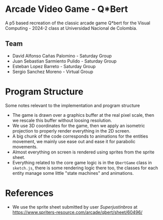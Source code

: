 # Arcade Video Game - Q*Bert

A p5 based recreation of the classic arcade game Q*bert for the Visual Computing - 2024-2 class at Universidad Nacional de Colombia.

## Team

- David Alfonso Cañas Palomino - Saturday Group
- Juan Sebastian Sarmiento Pulido - Saturday Group
- Esteban Lopez Barreto - Saturday Group
- Sergio Sanchez Moreno - Virtual Group

# Program Structure

Some notes relevant to the implementation and program structure
- The game is drawn over a graphics buffer at the real pixel scale, then we rescale this buffer without loosing resolution.
- We use 3D coordinates for the game, then we apply an isometric projection to properly render everything in the 2D screen.
- A big chunk of the code corresponds to animations for the entities movement, we mainly use ease out and ease it for parabolic movements. 
- Almost everything on screen is rendered using sprites from the sprite sheet.
- Everything related to the core game logic is in the `QbertGame` class in `sketch.js`, there is some rendering logic there too, the classes for each entity manage some little "state machines" and animations.

# References
  
  - We use the sprite sheet submitted by user  	*Superjustinbros* at  https://www.spriters-resource.com/arcade/qbert/sheet/60496/ 